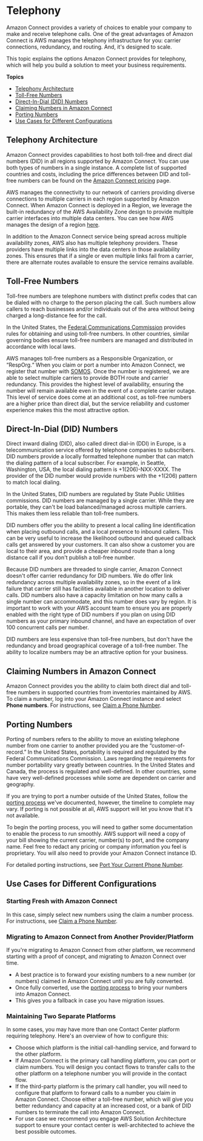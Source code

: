 # Telephony<a name="concepts-telephony"></a>

Amazon Connect provides a variety of choices to enable your company to make and receive telephone calls\. One of the great advantages of Amazon Connect is AWS manages the telephony infrastructure for you: carrier connections, redundancy, and routing\. And, it's designed to scale\. 

This topic explains the options Amazon Connect provides for telephony, which will help you build a solution to meet your business requirements\.

**Topics**
+ [Telephony Architecture](#concepts-telephony-architecture)
+ [Toll\-Free Numbers](#concepts-toll-free-numbers)
+ [Direct\-In\-Dial \(DID\) Numbers](#concepts-did-numbers)
+ [Claiming Numbers in Amazon Connect](#concepts-claiming-numbers)
+ [Porting Numbers](#concepts-porting-numbers)
+ [Use Cases for Different Configurations](#concepts-use-cases)

## Telephony Architecture<a name="concepts-telephony-architecture"></a>

Amazon Connect provides capabilities to host both toll\-free and direct dial numbers \(DID\) in all regions supported by Amazon Connect\. You can use both types of numbers in a single instance\. A complete list of supported countries and costs, including the price differences between DID and toll\-free numbers can be found on the [Amazon Connect pricing](https://aws.amazon.com/connect/pricing/) page\.

AWS manages the connectivity to our network of carriers providing diverse connections to multiple carriers in each region supported by Amazon Connect\. When Amazon Connect is deployed in a Region, we leverage the built\-in redundancy of the AWS Availability Zone design to provide multiple carrier interfaces into multiple data centers\. You can see how AWS manages the design of a region [here](https://infrastructure.aws/)\.

In addition to the Amazon Connect service being spread across multiple availability zones, AWS also has multiple telephony providers\. These providers have multiple links into the data centers in those availability zones\. This ensures that if a single or even multiple links fail from a carrier, there are alternate routes available to ensure the service remains available\. 

## Toll\-Free Numbers<a name="concepts-toll-free-numbers"></a>

Toll\-free numbers are telephone numbers with distinct prefix codes that can be dialed with no charge to the person placing the call\. Such numbers allow callers to reach businesses and/or individuals out of the area without being charged a long\-distance fee for the call\. 

In the United States, the [Federal Communications Commission](https://www.fcc.gov/consumers/guides/what-toll-free-number-and-how-does-it-work) provides rules for obtaining and using toll\-free numbers\. In other countries, similar governing bodies ensure toll\-free numbers are managed and distributed in accordance with local laws\.

AWS manages toll\-free numbers as a Responsible Organization, or “RespOrg\.“ When you claim or port a number into Amazon Connect, we register that number with [SOMOS](https://www.somos.com/)\. Once the number is registered, we are able to select multiple carriers to provide BOTH route and carrier redundancy\. This provides the highest level of availability, ensuring the number will remain available even in the event of a complete carrier outage\. This level of service does come at an additional cost, as toll\-free numbers are a higher price than direct dial, but the service reliability and customer experience makes this the most attractive option\.

## Direct\-In\-Dial \(DID\) Numbers<a name="concepts-did-numbers"></a>

Direct inward dialing \(DID\), also called direct dial\-in \(DDI\) in Europe, is a telecommunication service offered by telephone companies to subscribers\. DID numbers provide a locally formatted telephone number that can match the dialing pattern of a local subscriber\. For example, in Seattle, Washington, USA, the local dialing pattern is \+1\(206\)\-NXX\-XXXX\. The provider of the DID number would provide numbers with the \+1\(206\) pattern to match local dialing\.

In the United States, DID numbers are regulated by State Public Utilities commissions\. DID numbers are managed by a single carrier\. While they are portable, they can't be load balanced/managed across multiple carriers\. This makes them less reliable than toll\-free numbers\.

DID numbers offer you the ability to present a local calling line identification when placing outbound calls, and a local presence to inbound callers\. This can be very useful to increase the likelihood outbound and queued callback calls get answered by your customers\. It can also show a customer you are local to their area, and provide a cheaper inbound route than a long distance call if you don't publish a toll\-free number\.

Because DID numbers are threaded to single carrier, Amazon Connect doesn't offer carrier redundancy for DID numbers\. We do offer link redundancy across multiple availability zones, so in the event of a link failure that carrier still has facilities available in another location to deliver calls\. DID numbers also have a capacity limitation on how many calls a single number can accommodate, and this number does vary by region\. It is important to work with your AWS account team to ensure you are properly enabled with the right type of DID numbers if you plan on using DID numbers as your primary inbound channel, and have an expectation of over 100 concurrent calls per number\.

DID numbers are less expensive than toll\-free numbers, but don't have the redundancy and broad geographical coverage of a toll\-free number\. The ability to localize numbers may be an attractive option for your business\.

## Claiming Numbers in Amazon Connect<a name="concepts-claiming-numbers"></a>

Amazon Connect provides you the ability to claim both direct dial and toll\-free numbers in supported countries from inventories maintained by AWS\. To claim a number, log into your Amazon Connect instance and select **Phone numbers**\. For instructions, see [Claim a Phone Number](claim-phone-number.md)\. 

## Porting Numbers<a name="concepts-porting-numbers"></a>

Porting of numbers refers to the ability to move an existing telephone number from one carrier to another provided you are the “customer\-of\-record\.” In the United States, portability is required and regulated by the Federal Communications Commission\. Laws regarding the requirements for number portability vary greatly between countries\. In the United States and Canada, the process is regulated and well\-defined\. In other countries, some have very well\-defined processes while some are dependent on carrier and geography\. 

If you are trying to port a number outside of the United States, follow the [porting process](port-phone-number.md) we've documented, however, the timeline to complete may vary\. If porting is not possible at all, AWS support will let you know that it's not available\. 

To begin the porting process, you will need to gather some documentation to enable the process to run smoothly\. AWS support will need a copy of your bill showing the current carrier, number\(s\) to port, and the company name\. Feel free to redact any pricing or company information you feel is proprietary\. You will also need to provide your Amazon Connect instance ID\. 

For detailed porting instructions, see [Port Your Current Phone Number](port-phone-number.md)\.

## Use Cases for Different Configurations<a name="concepts-use-cases"></a>

### Starting Fresh with Amazon Connect<a name="concepts-new-config"></a>

In this case, simply select new numbers using the claim a number process\. For instructions, see [Claim a Phone Number](claim-phone-number.md)\.

### Migrating to Amazon Connect from Another Provider/Platform<a name="concepts-migrate-platforms"></a>

If you're migrating to Amazon Connect from other platform, we recommend starting with a proof of concept, and migrating to Amazon Connect over time\.
+ A best practice is to forward your existing numbers to a new number \(or numbers\) claimed in Amazon Connect until you are fully converted\. 
+ Once fully converted, use the [porting process](port-phone-number.md) to bring your numbers into Amazon Connect\. 
+ This gives you a fallback in case you have migration issues\.

### Maintaining Two Separate Platforms<a name="concepts-two-platforms"></a>

In some cases, you may have more than one Contact Center platform requiring telephony\. Here's an overview of how to configure this:
+ Choose which platform is the initial call\-handling service, and forward to the other platform\. 
+ If Amazon Connect is the primary call handling platform, you can port or claim numbers\. You will design you contact flows to transfer calls to the other platform on a telephone number you will provide in the contact flow\. 
+ If the third\-party platform is the primary call handler, you will need to configure that platform to forward calls to a number you claim in Amazon Connect\. Choose either a toll\-free number, which will give you better redundancy and capacity at an increased cost, or a bank of DID numbers to terminate the call into Amazon Connect\.
+ For use case we recommend you engage AWS Solution Architecture support to ensure your contact center is well\-architected to achieve the best possible outcomes\.